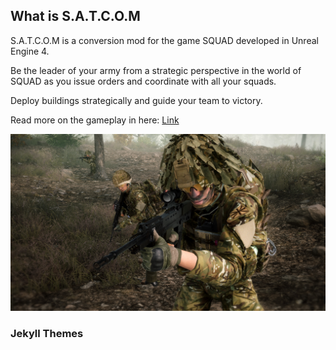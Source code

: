 ## What is S.A.T.C.O.M

S.A.T.C.O.M is a conversion mod for the game SQUAD developed in Unreal Engine 4.

Be the leader of your army from a strategic perspective in the world of SQUAD as you issue orders and coordinate with all your squads.

Deploy buildings strategically and guide your team to victory.

Read more on the gameplay in here: [Link](https://github.com/mjfabian/SquadSATCOM/wiki/Gameplay-Overview)

![Image](assets/squad_cover_pic.jpg)





### Jekyll Themes